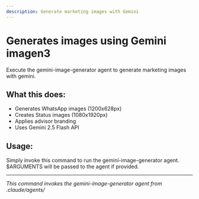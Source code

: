 ```yaml
---
description: Generate marketing images with Gemini
---
```


# Generates images using Gemini imagen3

Execute the gemini-image-generator agent to generate marketing images with gemini.

## What this does:

- Generates WhatsApp images (1200x628px)
- Creates Status images (1080x1920px)
- Applies advisor branding
- Uses Gemini 2.5 Flash API

## Usage:
Simply invoke this command to run the gemini-image-generator agent.
$ARGUMENTS will be passed to the agent if provided.

---
*This command invokes the gemini-image-generator agent from .claude/agents/*